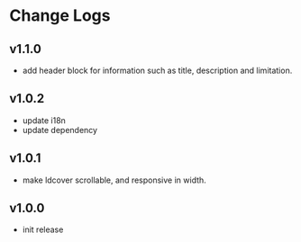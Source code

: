 # Change Logs

## v1.1.0

 - add header block for information such as title, description and limitation.


## v1.0.2

 - update i18n
 - update dependency


## v1.0.1

 - make ldcover scrollable, and responsive in width.


## v1.0.0

 - init release

